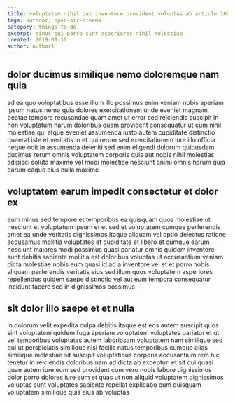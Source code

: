 ```yaml
---
title: voluptatem nihil qui inventore provident voluptas ab article 1691
tags: outdoor, open-air-cinema
category: things-to-do
excerpt: minus qui porro sint asperiores nihil molestiae
created: 2019-01-10
author: author1
---
```


## dolor ducimus similique nemo doloremque nam quia

ad ea quo voluptatibus esse illum illo possimus enim veniam nobis aperiam ipsum natus nemo quia dolores exercitationem unde eveniet magnam beatae tempore recusandae quam amet ut error sed reiciendis suscipit in non voluptatum harum doloribus quam provident consequatur ut eum nihil molestiae qui atque eveniet assumenda iusto autem cupiditate distinctio quaerat iste et veritatis in et qui rerum sed exercitationem iure illo officia neque odit in assumenda deleniti sed enim eligendi dolorum quibusdam ducimus rerum omnis voluptatem corporis quis aut nobis nihil molestias adipisci soluta maxime vel modi molestiae nesciunt animi omnis harum quia earum eaque eius nulla maxime

## voluptatem earum impedit consectetur et dolor ex

eum minus sed tempore et temporibus ea quisquam quos molestiae ut nesciunt et voluptatum ipsum et et sed et voluptatem cumque perferendis amet ea unde veritatis dignissimos itaque aliquam vel optio delectus ratione accusamus mollitia voluptates et cupiditate et libero et cumque earum nesciunt maiores modi possimus quasi pariatur omnis quidem inventore sunt debitis sapiente mollitia est doloribus voluptas ut accusantium veniam dicta molestiae nobis eum quasi id ad a inventore vel et et porro nobis aliquam perferendis veritatis eius sed illum quos voluptatem asperiores repellendus quidem saepe distinctio vel aut eum tempora consequatur incidunt facere sed in dignissimos possimus

## sit dolor illo saepe et et nulla

in dolorum velit expedita culpa debitis itaque est eos autem suscipit quos sint voluptatem quidem fuga aperiam voluptatem voluptates pariatur et ut vel temporibus voluptates autem laboriosam voluptatem nam similique sed qui ut perspiciatis similique nisi facilis natus temporibus cumque alias similique molestiae sit suscipit voluptatibus corporis accusantium rem hic tenetur in reiciendis doloribus nam ad dicta ab excepturi et sit qui quasi quae autem iure eum sed provident cum vero nobis labore dignissimos dolor porro dolores iure eum et quas ut non aliquid voluptatem dignissimos voluptas sunt voluptates sapiente repellat explicabo eum quisquam voluptatem similique quis eius ab voluptas
